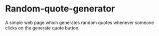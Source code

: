 # Random-quote-generator
A simple web page which generates random quotes whenever someone clicks on the generate quote button.
